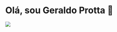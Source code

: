 <h1>Olá, sou Geraldo Protta 👋</h1>

<div> 
  <a href="https://www.linkedin.com/in/protta/" target="_blank"><img src="https://img.shields.io/badge/-LinkedIn-%230077B5?style=for-the-badge&logo=linkedin&logoColor=white" target="_blank"></a> 
</div>
